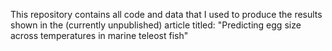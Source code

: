 This repository contains all code and data that I used to produce the results shown in the (currently unpublished) article titled:
"Predicting egg size across temperatures in marine teleost fish"
